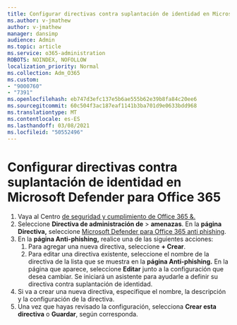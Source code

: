```yaml
---
title: Configurar directivas contra suplantación de identidad en Microsoft Defender para Office 365
ms.author: v-jmathew
author: v-jmathew
manager: dansimp
audience: Admin
ms.topic: article
ms.service: o365-administration
ROBOTS: NOINDEX, NOFOLLOW
localization_priority: Normal
ms.collection: Adm_O365
ms.custom:
- "9000760"
- "7391"
ms.openlocfilehash: eb747d3efc137e5b6ae555b62e39b8fa84c20ee6
ms.sourcegitcommit: 60c504f3ac187eaf1141b3ba701d9e0633bdd968
ms.translationtype: MT
ms.contentlocale: es-ES
ms.lasthandoff: 03/08/2021
ms.locfileid: "50552496"
---
```

# <a name="set-up-anti-phishing-policies-in-microsoft-defender-for-office-365"></a>Configurar directivas contra suplantación de identidad en Microsoft Defender para Office 365

1. Vaya al Centro [de seguridad y cumplimiento de Office 365 &.](https://go.microsoft.com/fwlink/p/?linkid=2077143)
2. Seleccione **Directiva de administración de**  >  **amenazas**. En la **página Directiva,** seleccione [Microsoft Defender para Office 365 anti phishing](https://go.microsoft.com/fwlink/?linkid=2101369).
3. En la **página Anti-phishing,** realice una de las siguientes acciones:
    1. Para agregar una nueva directiva, seleccione **+ Crear**.
    1. Para editar una directiva existente, seleccione el nombre de la directiva de la lista que se muestra en la **página Anti-phishing.** En la página que aparece, seleccione **Editar** junto a la configuración que desea cambiar. Se iniciará un asistente para ayudarle a definir su directiva contra suplantación de identidad.
4. Si va a crear una nueva directiva, especifique el nombre, la descripción y la configuración de la directiva.
5. Una vez que hayas revisado la configuración, selecciona **Crear esta directiva** o **Guardar**, según corresponda.
